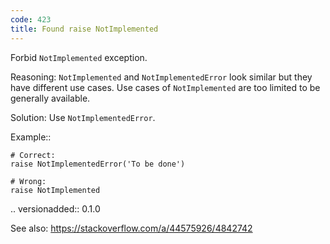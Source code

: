 ```yaml
---
code: 423
title: Found raise NotImplemented
---
```



Forbid ``NotImplemented`` exception.

Reasoning:
    ``NotImplemented`` and ``NotImplementedError`` look similar
    but they have different use cases.
    Use cases of ``NotImplemented`` are too limited
    to be generally available.

Solution:
    Use ``NotImplementedError``.

Example::

    # Correct:
    raise NotImplementedError('To be done')

    # Wrong:
    raise NotImplemented

.. versionadded:: 0.1.0

See also:
    https://stackoverflow.com/a/44575926/4842742